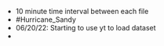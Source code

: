 - 10 minute time interval between each file
- #Hurricane_Sandy 
- 06/20/22: Starting to use yt to load dataset
- 